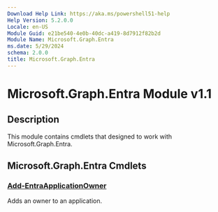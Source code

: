 ```yaml
---
Download Help Link: https://aka.ms/powershell51-help
Help Version: 5.2.0.0
Locale: en-US
Module Guid: e21be540-4e0b-40dc-a419-8d7912f82b2d
Module Name: Microsoft.Graph.Entra
ms.date: 5/29/2024
schema: 2.0.0
title: Microsoft.Graph.Entra
---
```

# Microsoft.Graph.Entra Module v1.1

## Description

This module contains cmdlets that designed to work with Microsoft.Graph.Entra. 

## Microsoft.Graph.Entra Cmdlets

### [Add-EntraApplicationOwner](Add-EntraApplicationOwner.md)
Adds an owner to an application.